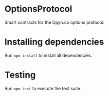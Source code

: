 # OptionsProtocol

Smart contracts for the Opyn.co options protocol.

# Installing dependencies

Run `npm install` to install all dependencies.

# Testing

Run `npm test` to execute the test suite.